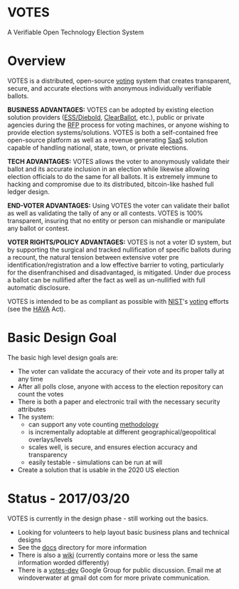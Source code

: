 # VOTES

A Verifiable Open Technology Election System

# Overview

VOTES is a distributed, open-source [voting](https://en.wikipedia.org/wiki/Voting) system that creates transparent, secure, and accurate elections with anonymous individually verifiable ballots.

**BUSINESS ADVANTAGES:**  VOTES can be adopted by existing election solution providers ([ESS/Diebold](http://www.essvote.com/about/), [ClearBallot](http://www.clearballot.com/), etc.), public or private agencies during the [RFP](https://en.wikipedia.org/wiki/Request_for_proposal) process for voting machines, or anyone wishing to provide election systems/solutions.  VOTES is both a self-contained free open-source platform as well as a revenue generating [SaaS](https://en.wikipedia.org/wiki/Software_as_a_service) solution capable of handling national, state, town, or private elections.

**TECH ADVANTAGES:** VOTES allows the voter to anonymously validate their ballot and its accurate inclusion in an election while likewise allowing election officials to do the same for all ballots.  It is extremely immune to hacking and compromise due to its distributed, bitcoin-like hashed full ledger design.

**END-VOTER ADVANTAGES:**  Using VOTES the voter can validate their ballot as well as validating the tally of any or all contests. VOTES is 100% transparent, insuring that no entity or person can mishandle or manipulate any ballot or contest. 

**VOTER RIGHTS/POLICY ADVANTAGES:**   VOTES is not a voter ID system, but by supporting the surgical and tracked nullification of specific ballots during a recount, the natural tension between extensive voter pre identification/registration and a low effective barrier to voting, particularly for the disenfranchised and disadvantaged, is mitigated.  Under due process a ballot can be nullified after the fact as well as un-nullified with full automatic disclosure.

VOTES is intended to be as compliant as possible with [NIST](https://en.wikipedia.org/wiki/National_Institute_of_Standards_and_Technology)'s [voting](https://www.nist.gov/itl/voting) efforts (see the [HAVA](https://en.wikipedia.org/wiki/Help_America_Vote_Act) Act).

# Basic Design Goal

The basic high level design goals are:

* The voter can validate the accuracy of their vote and its proper tally at any time
* After all polls close, anyone with access to the election repository can count the votes
* There is both a paper and electronic trail with the necessary security attributes
* The system:
  * can support any vote counting [methodology](https://electology.org/library)
  * is incrementally adoptable at different geographical/geopolitical overlays/levels
  * scales well, is secure, and ensures election accuracy and transparency
  * easily testable - simulations can be run at will
* Create a solution that is usable in the 2020 US election

# Status - 2017/03/20

VOTES is currently in the design phase - still working out the basics.
* Looking for volunteers to help layout basic business plans and technical designs
* See the [docs](https://github.com/PacemTerra/votes/tree/master/docs) directory for more information
* There is also a [wiki](https://github.com/PacemTerra/votes/wiki) (currently contains more or less the same information worded differently)
* There is a [votes-dev](https://groups.google.com/forum/#!forum/votes-dev) Google Group for public discussion.  Email me at windoverwater at gmail dot com for more private communication.